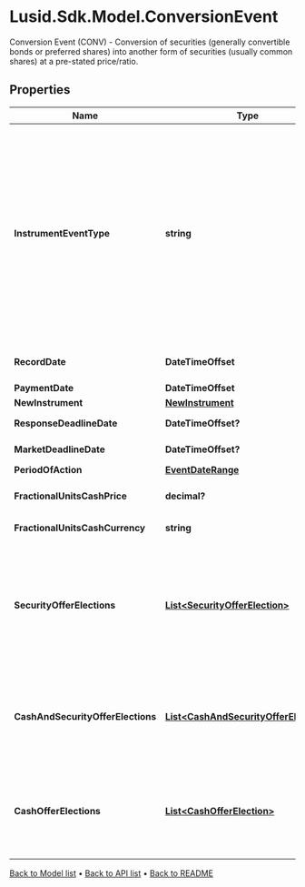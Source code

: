# Lusid.Sdk.Model.ConversionEvent
Conversion Event (CONV) - Conversion of securities (generally convertible bonds or preferred shares) into  another form of securities (usually common shares) at a pre-stated price/ratio.

## Properties

Name | Type | Description | Notes
------------ | ------------- | ------------- | -------------
**InstrumentEventType** | **string** | The Type of Event. The available values are: TransitionEvent, InformationalEvent, OpenEvent, CloseEvent, StockSplitEvent, BondDefaultEvent, CashDividendEvent, AmortisationEvent, CashFlowEvent, ExerciseEvent, ResetEvent, TriggerEvent, RawVendorEvent, InformationalErrorEvent, BondCouponEvent, DividendReinvestmentEvent, AccumulationEvent, BondPrincipalEvent, DividendOptionEvent, MaturityEvent, FxForwardSettlementEvent, ExpiryEvent, ScripDividendEvent, StockDividendEvent, ReverseStockSplitEvent, CapitalDistributionEvent, SpinOffEvent, MergerEvent, FutureExpiryEvent, SwapCashFlowEvent, SwapPrincipalEvent, CreditPremiumCashFlowEvent, CdsCreditEvent, CdxCreditEvent, MbsCouponEvent, MbsPrincipalEvent, BonusIssueEvent, MbsPrincipalWriteOffEvent, MbsInterestDeferralEvent, MbsInterestShortfallEvent, TenderEvent, CallOnIntermediateSecuritiesEvent, IntermediateSecuritiesDistributionEvent, OptionExercisePhysicalEvent, OptionExerciseCashEvent, ProtectionPayoutCashFlowEvent, TermDepositInterestEvent, TermDepositPrincipalEvent, EarlyRedemptionEvent, FutureMarkToMarketEvent, AdjustGlobalCommitmentEvent, ContractInitialisationEvent, DrawdownEvent, LoanInterestRepaymentEvent, UpdateDepositAmountEvent, LoanPrincipalRepaymentEvent, DepositInterestPaymentEvent, DepositCloseEvent, LoanFacilityContractRolloverEvent, RepurchaseOfferEvent, RepoPartialClosureEvent, RepoCashFlowEvent, FlexibleRepoInterestPaymentEvent, FlexibleRepoCashFlowEvent, FlexibleRepoCollateralEvent, ConversionEvent, FlexibleRepoPartialClosureEvent, FlexibleRepoFullClosureEvent | 
**RecordDate** | **DateTimeOffset** | Required.  Date at which positions are struck at the end of the day to  note which parties will receive the relevant amount of  entitlement, due to be distributed on the Finbourne.WebApi.Interface.Dto.InstrumentEvents.ConversionEvent.PaymentDate. | [optional] 
**PaymentDate** | **DateTimeOffset** | Required. Date on which the movement is due to take place (cash and/or securities). | [optional] 
**NewInstrument** | [**NewInstrument**](NewInstrument.md) |  | 
**ResponseDeadlineDate** | **DateTimeOffset?** | Date/time that the account servicer has set as the deadline to respond,  with instructions, to an outstanding event. Not required. | [optional] 
**MarketDeadlineDate** | **DateTimeOffset?** | Date/time which the issuer or issuer&#39;s agent has set as the deadline to respond,  with an instruction, to an outstanding offer or privilege. Not required. | [optional] 
**PeriodOfAction** | [**EventDateRange**](EventDateRange.md) |  | [optional] 
**FractionalUnitsCashPrice** | **decimal?** | The cash price paid in lieu of fractionalUnits. Not required.  If provided, must have Finbourne.WebApi.Interface.Dto.InstrumentEvents.ConversionEvent.FractionalUnitsCashCurrency too. | [optional] 
**FractionalUnitsCashCurrency** | **string** | Optional. Used in calculating cash-in-lieu of fractional shares. Not required.  If provided, must have Finbourne.WebApi.Interface.Dto.InstrumentEvents.ConversionEvent.FractionalUnitsCashPrice too. | [optional] 
**SecurityOfferElections** | [**List&lt;SecurityOfferElection&gt;**](SecurityOfferElection.md) | List of possible security offers for this conversion event. There must be at most one election of this type.  If the Finbourne.LusidInstruments.Events.ParticipationType is Finbourne.LusidInstruments.Events.ParticipationType.Mandatory:  This list must have exactly one election that is chosen and default.  Finbourne.WebApi.Interface.Dto.InstrumentEvents.ConversionEvent.CashAndSecurityOfferElections and Finbourne.WebApi.Interface.Dto.InstrumentEvents.ConversionEvent.CashOfferElections&lt;b&gt; must be null or empty&lt;/b&gt;.  If the Finbourne.LusidInstruments.Events.ParticipationType is Finbourne.LusidInstruments.Events.ParticipationType.Voluntary:  This list can be empty,  so long as Finbourne.WebApi.Interface.Dto.InstrumentEvents.ConversionEvent.CashAndSecurityOfferElections or Finbourne.WebApi.Interface.Dto.InstrumentEvents.ConversionEvent.CashOfferElections  has at least one election. None of these elections have to be chosen or default. | [optional] 
**CashAndSecurityOfferElections** | [**List&lt;CashAndSecurityOfferElection&gt;**](CashAndSecurityOfferElection.md) | List of possible cash and security offers for this conversion event. There must be at most one election of this type.  If the Finbourne.LusidInstruments.Events.ParticipationType is Finbourne.LusidInstruments.Events.ParticipationType.Mandatory:  This list &lt;b&gt; must be null or empty&lt;/b&gt;.  If the Finbourne.LusidInstruments.Events.ParticipationType is Finbourne.LusidInstruments.Events.ParticipationType.Voluntary:  This list can be empty,  so long as Finbourne.WebApi.Interface.Dto.InstrumentEvents.ConversionEvent.SecurityOfferElections or Finbourne.WebApi.Interface.Dto.InstrumentEvents.ConversionEvent.CashOfferElections  has at least one election. None of these elections have to be chosen or default. | [optional] 
**CashOfferElections** | [**List&lt;CashOfferElection&gt;**](CashOfferElection.md) | List of possible cash offers for this conversion event. There must be at most one election of this type.  If the Finbourne.LusidInstruments.Events.ParticipationType is Finbourne.LusidInstruments.Events.ParticipationType.Mandatory:  This list &lt;b&gt; must be null or empty&lt;/b&gt;.  If the Finbourne.LusidInstruments.Events.ParticipationType is Finbourne.LusidInstruments.Events.ParticipationType.Voluntary:  This list can be empty,  so long as Finbourne.WebApi.Interface.Dto.InstrumentEvents.ConversionEvent.SecurityOfferElections or Finbourne.WebApi.Interface.Dto.InstrumentEvents.ConversionEvent.CashAndSecurityOfferElections  has at least one election. None of these elections have to be chosen or default. | [optional] 

[Back to Model list](../README.md#documentation-for-models) &#8226; [Back to API list](../README.md#documentation-for-api-endpoints) &#8226; [Back to README](../README.md)

